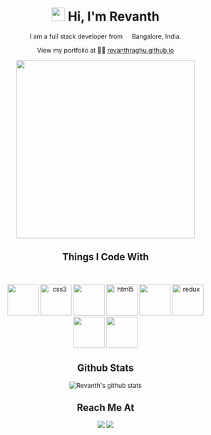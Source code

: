 <h1 align="center"><img src="https://emojis.slackmojis.com/emojis/images/1577305505/7373/hand_wave.gif?1577305505" width="30"/> Hi, I'm Revanth</h1>  

<p align="center">I am a full stack developer from <img src="https://image.flaticon.com/icons/svg/2322/2322510.svg" width="13"/> Bangalore, India. </p>

<p align="center">View my portfolio at 👨‍💻 <a href="https://revanthraghu.github.io" target="_blank">revanthraghu.github.io</a>  </p>

 
<p align="center">
<img width = "400px" src= "https://images.squarespace-cdn.com/content/v1/5769fc401b631bab1addb2ab/1541580611624-TE64QGKRJG8SWAIUS7NS/ke17ZwdGBToddI8pDm48kPoswlzjSVMM-SxOp7CV59BZw-zPPgdn4jUwVcJE1ZvWQUxwkmyExglNqGp0IvTJZamWLI2zvYWH8K3-s_4yszcp2ryTI0HqTOaaUohrI8PI6FXy8c9PWtBlqAVlUS5izpdcIXDZqDYvprRqZ29Pw0o/coding-freak.gif"/>
</p>

  <h2 align="center"><b>Things I Code With</b></h2>
  <br/>

<p align="center" >
<img src="https://media3.giphy.com/media/ln7z2eWriiQAllfVcn/200w.webp" width="70">
<img src="https://devicons.github.io/devicon/devicon.git/icons/css3/css3-original-wordmark.svg" alt="css3" width="70" height="70"/> 
<img src="https://i.giphy.com/media/LMt9638dO8dftAjtco/200.webp" width="70">
<img src="https://devicons.github.io/devicon/devicon.git/icons/html5/html5-original-wordmark.svg" alt="html5" width="70" height="70"/>
<img src="https://i.giphy.com/media/eNAsjO55tPbgaor7ma/200w.webp" width="70">
<img src="https://devicons.github.io/devicon/devicon.git/icons/redux/redux-original.svg" alt="redux" width="70" height="70"/>
<img src="https://i.giphy.com/media/KzJkzjggfGN5Py6nkT/200.webp" width="70">

<img src="https://i.giphy.com/media/IdyAQJVN2kVPNUrojM/200.webp" width="70">
   </p> 
  
<h2 align="center">Github Stats</h2>
<p align="center">  
<img align="center" src="https://github-readme-stats.vercel.app/api?username=revanthraghu&count_private=true&&show_icons=true&theme=dracula&count_private=true&line_height=32" alt="Revanth's github stats" />  
  
</p>


<h2 align="center">Reach Me At</h2>
<p align="center">
 <a href="mailto:revabob@gmail.com"><img src="https://img.shields.io/badge/-GMAIL-D14836?style=for-the-badge&logo=gmail&logoColor=white"></a> 
 <a href="https://www.linkedin.com/in/revanthraghu"><img src="https://img.shields.io/badge/-LINKEDIN-0077B5?style=for-the-badge&logo=linkedin&logoColor=white"></a> 
</p>
